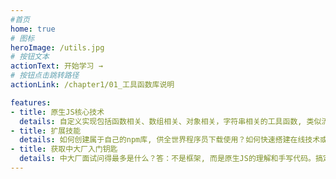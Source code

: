 ```yaml
---
#首页
home: true  
# 图标
heroImage: /utils.jpg
# 按钮文本
actionText: 开始学习 →
# 按钮点击跳转路径
actionLink: /chapter1/01_工具函数库说明

features: 
- title: 原生JS核心技术
  details: 自定义实现包括函数相关、数组相关、对象相关，字符串相关的工具函数, 类似流行的工具函数库lodash；还有手写继承、DOM事件监听、ajax请求、事件总线、消息订阅-发布、Promise。极大提升对原生JS核心技术的理解和编码能力！
- title: 扩展技能
  details: 如何创建属于自己的npm库, 供全世界程序员下载使用？如何快速搭建在线技术或文档站点, 来分享你的技术和开发经验？ 我们给你最简洁易操作的实现方案！
- title: 获取中大厂入门钥匙
  details: 中大厂面试问得最多是什么？答：不是框架, 而是原生JS的理解和手写代码。搞定这些, 你就获得了进入中大厂的一把钥匙, 也是最重要的。想得到这把钥匙, 咱们这套课程就是你的不二之选！
---
```


